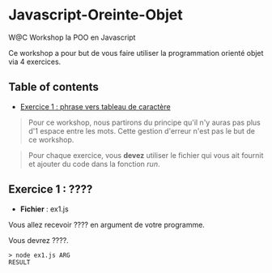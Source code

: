 Javascript-Oreinte-Objet
======================
W@C Workshop la POO en Javascript

Ce workshop a pour but de vous faire utiliser la programmation orienté objet via 4 exercices.

## **Table of contents**
  - [Exercice 1 : phrase vers tableau de caractère](#exercice-1--phrase-vers-tableau-de-caractère)

> Pour ce workshop, nous partirons du principe qu'il n'y auras pas plus d'1 espace entre les mots. Cette gestion d'erreur n'est pas le but de ce workshop.

> Pour chaque exercice, vous **devez** utiliser le fichier qui vous ait fournit et ajouter du code dans la fonction *run*. 

## **Exercice 1 : ????**
- **Fichier** : ex1.js

Vous allez recevoir ???? en argument de votre programme.

Vous devrez ????.

```shell
> node ex1.js ARG
RESULT
```
